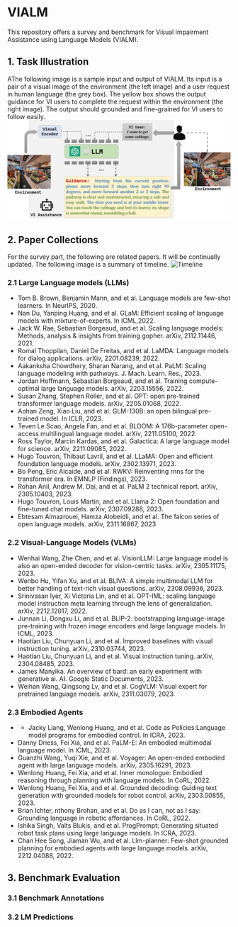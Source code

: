 # VIALM
This repository offers a survey and benchmark for Visual Impairment Assistance using Language Models (VIALM).
## 1. Task Illustration
AThe following image is a sample input and output of VIALM.
Its input is a pair of a visual image of the environment (the left image) and a user request in human language (the grey box).
The yellow box shows the output guidance for VI users to complete the request within the environment (the right image).
The output should grounded and fine-grained for VI users to follow easily.
![VIALM](./images/VIALM_task.png 'VIALM_task')
## 2. Paper Collections
For the survey part, the following are related papers. It will be continually updated. The following image is a summary of timeline.
![Timeline](./images/timeline.png 'LM Timeline')
### 2.1 Large Language models (LLMs)
* Tom B. Brown, Benjamin Mann, and et al. Language models are few-shot learners. In NeurIPS, 2020.
* Nan Du, Yanping Huang, and et al. GLaM: Efficient scaling of language models with mixture-of-experts. In ICML,2022.
* Jack W. Rae, Sebastian Borgeaud, and et al. Scaling language models: Methods, analysis & insights from training gopher. arXiv, 2112.11446, 2021.
* Romal Thoppilan, Daniel De Freitas, and et al. LaMDA: Language models for dialog applications. arXiv, 2201.08239, 2022.
* Aakanksha Chowdhery, Sharan Narang, and et al. PaLM: Scaling language modeling with pathways. J. Mach. Learn. Res., 2023.
* Jordan Hoffmann, Sebastian Borgeaud, and et al. Training compute-optimal large language models. arXiv, 2203.15556, 2022.
* Susan Zhang, Stephen Roller, and et al. OPT: open pre-trained transformer language models. arXiv, 2205.01068, 2022.
* Aohan Zeng, Xiao Liu, and et al. GLM-130B: an open bilingual pre-trained model. In ICLR, 2023.
* Teven Le Scao, Angela Fan, and et al. BLOOM: A 176b-parameter open-access multilingual language model. arXiv, 2211.05100, 2022.
* Ross Taylor, Marcin Kardas, and et al. Galactica: A large language model for science. arXiv, 2211.09085, 2022.
* Hugo Touvron, Thibaut Lavril, and et al. LLaMA: Open and efficient foundation language models. arXiv, 2302.13971, 2023.
* Bo Peng, Eric Alcaide, and et al. RWKV: Reinventing rnns for the transformer era. In EMNLP (Findings), 2023.
* Rohan Anil, Andrew M. Dai, and et al. PaLM 2 technical report. arXiv, 2305.10403, 2023.
* Hugo Touvron, Louis Martin, and et al. Llama 2: Open foundation and fine-tuned chat models. arXiv, 2307.09288, 2023.
* Ebtesam Almazrouei, Hamza Alobeidli, and et al. The falcon series of open language models. arXiv, 2311.16867, 2023

### 2.2 Visual-Language Models (VLMs)
* Wenhai Wang, Zhe Chen, and et al. VisionLLM: Large language model is also an open-ended decoder for vision-centric tasks. arXiv, 2305.11175, 2023.
* Wenbo Hu, Yifan Xu, and et al. BLIVA: A simple multimodal LLM for better handling of text-rich visual questions. arXiv, 2308.09936, 2023.
* Srinivasan Iyer, Xi Victoria Lin, and et al. OPT-IML: scaling language model instruction meta learning through the lens of generalization. arXiv, 2212.12017, 2022.
* Junnan Li, Dongxu Li, and et al. BLIP-2: bootstrapping language-image pre-training with frozen image encoders and large language models. In ICML, 2023.
* Haotian Liu, Chunyuan Li, and et al. Improved baselines with visual instruction tuning. arXiv, 2310.03744, 2023.
* Haotian Liu, Chunyuan Li, and et al. Visual instruction tuning. arXiv, 2304.08485, 2023.
* James Manyika. An overview of bard: an early experiment with generative ai. AI. Google Static Documents, 2023.
* Weihan Wang, Qingsong Lv, and et al. CogVLM: Visual expert for pretrained language models. arXiv, 2311.03079, 2023.






### 2.3 Embodied Agents
* * Jacky Liang, Wenlong Huang, and et al. Code as Policies:Language model programs for embodied control. In ICRA, 2023.
* Danny Driess, Fei Xia, and et al. PaLM-E: An embodied multimodal language model. In ICML, 2023.
* Guanzhi Wang, Yuqi Xie, and et al. Voyager: An open-ended embodied agent with large language models. arXiv, 2305.16291, 2023.
* Wenlong Huang, Fei Xia, and et al. Inner monologue: Embodied reasoning through planning with language models. In CoRL, 2022.
* Wenlong Huang, Fei Xia, and et al. Grounded decoding: Guiding text generation with grounded models for robot control. arXiv, 2303.00855, 2023.
* Brian Ichter, nthony Brohan, and et al. Do as I can, not as I say: Grounding language in robotic affordances. In CoRL, 2022.
* Ishika Singh, Valts Blukis, and et al. ProgPrompt: Generating situated robot task plans using large language models. In ICRA, 2023.
* Chan Hee Song, Jiaman Wu, and et al. Llm-planner: Few-shot grounded planning for embodied agents with large language models. arXiv, 2212.04088, 2022.
## 3. Benchmark Evaluation
### 3.1 Benchmark Annotations
### 3.2 LM Predictions



